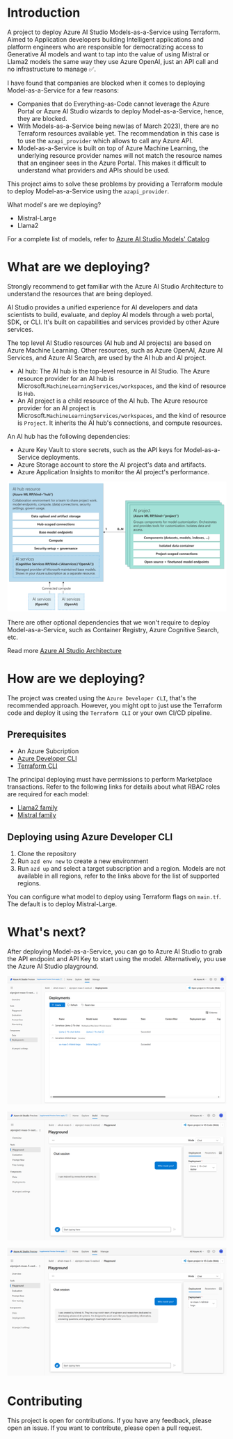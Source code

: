 # Introduction

A project to deploy Azure AI Studio Models-as-a-Service using Terraform. Aimed to Application developers building Intelligent applications and platform engineers who are responsible for democratizing access to Generative AI models and want to tap into the value of using Mistral or Llama2 models the same way they use Azure OpenAI, just an API call and no infrastructure to manage ✅.

I have found that companies are blocked when it comes to deploying Model-as-a-Service for a few reasons:

- Companies that do Everything-as-Code cannot leverage the Azure Portal or Azure AI Studio wizards to deploy Model-as-a-Service, hence, they are blocked.
- With Models-as-a-Service being new(as of March 2023), there are no Terraform resources available yet. The recommendation in this case is to use the `azapi_provider` which allows to call any Azure API.
- Model-as-a-Service is built on top of Azure Machine Learning, the underlying resource provider names will not match the resource names that an engineer sees in the Azure Portal. This makes it difficult to understand what providers and APIs should be used.

This project aims to solve these problems by providing a Terraform module to deploy Model-as-a-Service using the `azapi_provider`.

What model's are we deploying?
- Mistral-Large 
- Llama2

For a complete list of models, refer to [Azure AI Studio Models' Catalog](https://ai.azure.com/explore/models)

# What are we deploying?

Strongly recommend to get familiar with the Azure AI Studio Architecture to understand the resources that are being deployed.

AI Studio provides a unified experience for AI developers and data scientists to build, evaluate, and deploy AI models through a web portal, SDK, or CLI. It's built on capabilities and services provided by other Azure services.

The top level AI Studio resources (AI hub and AI projects) are based on Azure Machine Learning. Other resources, such as Azure OpenAI, Azure AI Services, and Azure AI Search, are used by the AI hub and AI project.

- AI hub: The AI hub is the top-level resource in AI Studio. The Azure resource provider for an AI hub is Microsoft.`MachineLearningServices/workspaces`, and the kind of resource is `Hub`.
- An AI project is a child resource of the AI hub. The Azure resource provider for an AI project is Microsoft.`MachineLearningServices/workspaces`, and the kind of resource is `Project`. It inherits the AI hub's connections, and compute resources.

An AI hub has the following dependencies:
- Azure Key Vault to store secrets, such as the API keys for Model-as-a-Service deployments.
- Azure Storage account to store the AI project's data and artifacts.
- Azure Application Insights to monitor the AI project's performance.

<img src="content/azureaistudio-architecture.png" alt="Azure AI Studio Architecture" width="800">

There are other optional dependencies that we won't require to deploy Model-as-a-Service, such as Container Registry, Azure Cognitive Search, etc.

Read more [Azure AI Studio Architecture](https://learn.microsoft.com/en-us/azure/ai-studio/concepts/architecture)

# How are we deploying?

The project was created using the `Azure Developer CLI`, that's the recommended approach. However, you might opt to just use the Terraform code and deploy it using the `Terraform CLI` or your own CI/CD pipeline.

## Prerequisites

- An Azure Subcription
- [Azure Developer CLI](https://learn.microsoft.com/en-us/azure/developer/azure-developer-cli/overview)
- [Terraform CLI](https://learn.hashicorp.com/tutorials/terraform/install-cli)

The principal deploying must have permissions to perform Marketplace transactions. Refer to the following links for details about what RBAC roles are required for each model:

- [Llama2 family](https://learn.microsoft.com/en-us/azure/ai-studio/how-to/deploy-models-llama?tabs=azure-studio)
- [Mistral family](https://learn.microsoft.com/en-us/azure/ai-studio/how-to/deploy-models-mistral?tabs=azure-studio)

## Deploying using Azure Developer CLI

1. Clone the repository
2. Run `azd env new` to create a new environment
3. Run `azd up` and select a target subscription and a region. Models are not available in all regions, refer to the links above for the list of supported regions.

You can configure what model to deploy using Terraform flags on `main.tf`. The default is to deploy Mistral-Large.

# What's next?

After deploying Model-as-a-Service, you can go to Azure AI Studio to grab the API endpoint and API Key to start using the model. Alternatively, you use the Azure AI Studio playground.

![alt text](content/image-1.png)

![alt text](content/image-2.png)

![alt text](content/image-3.png)

# Contributing

This project is open for contributions. If you have any feedback, please open an issue. If you want to contribute, please open a pull request.
